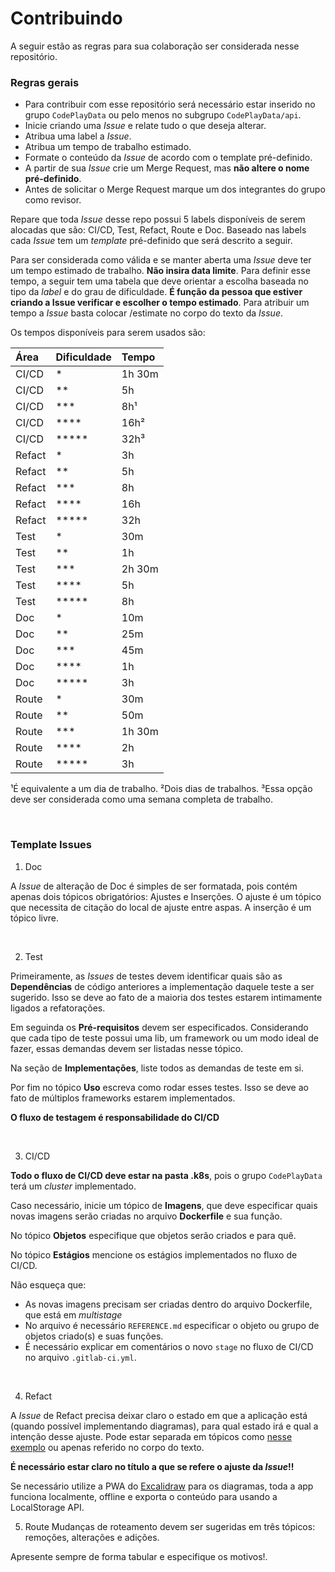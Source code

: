 # Contribuindo

A seguir estão as regras para sua colaboração ser considerada nesse repositório.

### Regras gerais

- Para contribuir com esse repositório será necessário estar inserido no grupo `CodePlayData` ou pelo menos no subgrupo `CodePlayData/api`. 
- Inicie criando uma _Issue_ e relate tudo o que deseja alterar.
- Atribua uma label a _Issue_.
- Atribua um tempo de trabalho estimado.
- Formate o conteúdo da _Issue_ de acordo com o template pré-definido.
- A partir de sua _Issue_ crie um Merge Request, mas **não altere o nome pré-definido**.
- Antes de solicitar o Merge Request marque um dos integrantes do grupo como revisor.

Repare que toda _Issue_ desse repo possui 5 labels disponíveis de serem alocadas que são: CI/CD, Test, Refact, Route e Doc. Baseado nas labels cada _Issue_ tem um _template_ pré-definido que será descrito a seguir. 

Para ser considerada como válida e se manter aberta uma _Issue_ deve ter um tempo estimado de trabalho. **Não insira data limite**. Para definir esse tempo, a seguir tem uma tabela que deve orientar a escolha baseada no tipo da _label_ e do grau de dificuldade. **É função da pessoa que estiver criando a Issue verificar e escolher o tempo estimado**. Para atribuir um tempo a _Issue_ basta colocar /estimate <tempo> no corpo do texto da _Issue_.

Os tempos disponíveis para serem usados são:

|    Área    | Dificuldade | Tempo  |
|:-----------|:------------|:-------|
|   CI/CD    |     *       | 1h 30m |
|   CI/CD    |     **      |   5h   |
|   CI/CD    |     ***     |   8h¹  |
|   CI/CD    |     ****    |   16h² |
|   CI/CD    |     *****   |   32h³ |
|   Refact   |     *       |   3h   |
|   Refact   |     **      |   5h   |
|   Refact   |     ***     |   8h   |
|   Refact   |     ****    |   16h  |
|   Refact   |     *****   |   32h  |
|   Test     |     *       |   30m  |
|   Test     |     **      |   1h   |
|   Test     |     ***     | 2h 30m |
|   Test     |     ****    |   5h   |
|   Test     |     *****   |   8h   |
|   Doc      |     *       |  10m   |
|   Doc      |     **      |  25m   |
|   Doc      |     ***     |  45m   |
|   Doc      |     ****    |   1h   |
|   Doc      |     *****   |   3h   |
|   Route    |     *       |   30m  |
|   Route    |     **      |   50m  |
|   Route    |     ***     | 1h 30m |
|   Route    |     ****    |   2h   |
|   Route    |     *****   |   3h   |   
¹É equivalente a um dia de trabalho. ²Dois dias de trabalhos. ³Essa opção deve ser considerada como uma semana completa de trabalho.

<br>

### Template Issues


1. Doc

A _Issue_ de alteração de Doc é simples de ser formatada, pois contém apenas dois tópicos obrigatórios: Ajustes e Inserções.
O ajuste é um tópico que necessita de citação do local de ajuste entre aspas.
A inserção é um tópico livre.

<br>

2. Test

Primeiramente, as _Issues_ de testes devem identificar quais são as **Dependências** de código anteriores a implementação daquele teste a ser sugerido. Isso se deve ao fato de a maioria dos testes estarem intimamente ligados a refatorações. 

Em seguinda os **Pré-requisitos** devem ser especificados. Considerando que cada tipo de teste possui uma lib, um framework ou um modo ideal de fazer, essas demandas devem ser listadas nesse tópico.

Na seção de **Implementações**, liste todos as demandas de teste em si.

Por fim no tópico **Uso** escreva como rodar esses testes. Isso se deve ao fato de múltiplos frameworks estarem implementados.

**O fluxo de testagem é responsabilidade do CI/CD**

<br>

3. CI/CD

**Todo o fluxo de CI/CD deve estar na pasta .k8s**, pois o grupo `CodePlayData` terá um _cluster_ implementado. 

Caso necessário, inicie um tópico de **Imagens**, que deve especificar quais novas imagens serão criadas no arquivo **Dockerfile** e sua função.

No tópico **Objetos** especifique que objetos serão criados e para quê.

No tópico **Estágios** mencione os estágios implementados no fluxo de CI/CD. 


Não esqueça que:

- As novas imagens precisam ser criadas dentro do arquivo Dockerfile, que está em _multistage_
- No arquivo é necessário `REFERENCE.md` especificar o objeto ou grupo de objetos criado(s) e suas funções. 
- É necessário explicar em comentários o novo `stage` no fluxo de CI/CD no arquivo `.gitlab-ci.yml`. 

<br>

4. Refact

A _Issue_ de Refact precisa deixar claro o estado em que a aplicação está (quando possível implementando diagramas), para qual estado irá e qual a intenção desse ajuste.
Pode estar separada em tópicos como [nesse exemplo](https://gitlab.com/codeplaydata/ui/linktree/-/issues/5) ou apenas referido no corpo do texto.

**É necessário estar claro no título a que se refere o ajuste da _Issue_!!**

Se necessário utilize a PWA do [Excalidraw](https://excalidraw.com/) para os diagramas, toda a app funciona localmente, offline e exporta o conteúdo para usando a LocalStorage API. 
<br>

5. Route
Mudanças de roteamento devem ser sugeridas em três tópicos: remoções, alterações e adições. 

Apresente sempre de forma tabular e especifique os motivos!.
